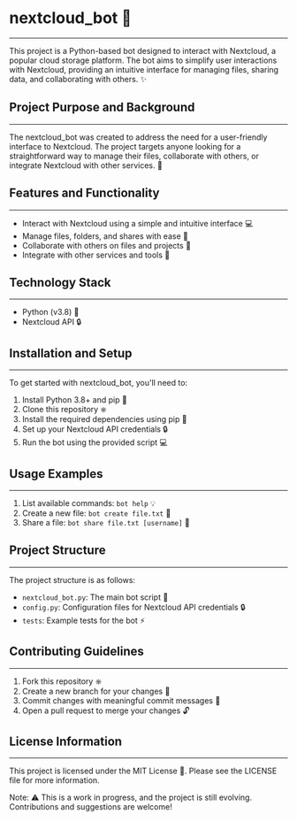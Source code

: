 # nextcloud_bot 🚀
------------------------------------------------

This project is a Python-based bot designed to interact with Nextcloud, a popular cloud storage platform. The bot aims to simplify user interactions with Nextcloud, providing an intuitive interface for managing files, sharing data, and collaborating with others. ✨

## Project Purpose and Background
------------------------------------------------

The nextcloud_bot was created to address the need for a user-friendly interface to Nextcloud. The project targets anyone looking for a straightforward way to manage their files, collaborate with others, or integrate Nextcloud with other services. 🤝

## Features and Functionality
------------------------------------------------

* Interact with Nextcloud using a simple and intuitive interface 💻
* Manage files, folders, and shares with ease 📁
* Collaborate with others on files and projects 📝
* Integrate with other services and tools 🔗

## Technology Stack
------------------------------------------------

* Python (v3.8) 🐍
* Nextcloud API 🔒

## Installation and Setup
------------------------------------------------

To get started with nextcloud_bot, you'll need to:

1. Install Python 3.8+ and pip 🐍
2. Clone this repository ⎈
3. Install the required dependencies using pip 🔧
4. Set up your Nextcloud API credentials 🔒
5. Run the bot using the provided script 💻

## Usage Examples
------------------------------------------------

1. List available commands: `bot help` 💡
2. Create a new file: `bot create file.txt` 📝
3. Share a file: `bot share file.txt [username]` 📁

## Project Structure
------------------------------------------------

The project structure is as follows:

* `nextcloud_bot.py`: The main bot script 📄
* `config.py`: Configuration files for Nextcloud API credentials 🔒
* `tests`: Example tests for the bot ⚡️

## Contributing Guidelines
------------------------------------------------

1. Fork this repository ⎈
2. Create a new branch for your changes 🌟
3. Commit changes with meaningful commit messages 💬
4. Open a pull request to merge your changes 🔓

## License Information
------------------------------------------------

This project is licensed under the MIT License 🔧. Please see the LICENSE file for more information.

Note: ⚠️ This is a work in progress, and the project is still evolving. Contributions and suggestions are welcome!